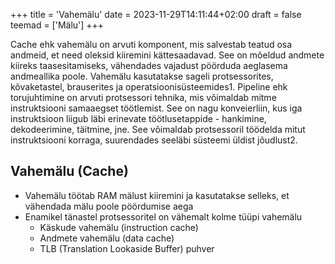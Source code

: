 +++
title = 'Vahemälu'
date = 2023-11-29T14:11:44+02:00
draft = false
teemad = ['Mälu']
+++

Cache ehk vahemälu on arvuti komponent, mis salvestab teatud osa andmeid, et need oleksid kiiremini kättesaadavad. See on mõeldud andmete kiireks taasesitamiseks, vähendades vajadust pöörduda aeglasema andmeallika poole. Vahemälu kasutatakse sageli protsessorites, kõvaketastel, brauserites ja operatsioonisüsteemides1.
Pipeline ehk torujuhtimine on arvuti protsessori tehnika, mis võimaldab mitme instruktsiooni samaaegset töötlemist. See on nagu konveierliin, kus iga instruktsioon liigub läbi erinevate töötlusetappide - hankimine, dekodeerimine, täitmine, jne. See võimaldab protsessoril töödelda mitut instruktsiooni korraga, suurendades seeläbi süsteemi üldist jõudlust2.

Vahemälu (Cache)
------------

* Vahemälu töötab RAM mälust kiiremini ja kasutatakse selleks, et
vähendada mälu poole pöördumise aega
* Enamikel tänastel protsessoritel on vähemalt kolme tüüpi vahemälu
    * Käskude vahemälu (instruction cache)
    * Andmete vahemälu (data cache)
    * TLB (Translation Lookaside Buffer) puhver